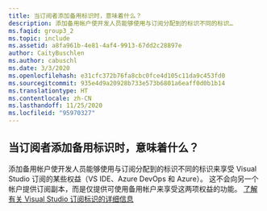 ```yaml
---
title: 当订阅者添加备用标识时，意味着什么？
description: 添加备用帐户使开发人员能够使用与订阅分配到的标识不同的标识…
ms.faqid: group3_2
ms.topic: include
ms.assetid: a8fa961b-4e81-4af4-9913-67dd2c28897e
author: CaityBuschlen
ms.author: cabuschl
ms.date: 3/3/2020
ms.openlocfilehash: e31cfc372b76fa8cbc0fce4d105c11da9c453fd0
ms.sourcegitcommit: 935e4d9a20928b733e573b6801a6eaff0d0b1b14
ms.translationtype: HT
ms.contentlocale: zh-CN
ms.lasthandoff: 11/25/2020
ms.locfileid: "95970327"
---
```

## <a name="what-does-it-mean-when-my-subscribers-add-alternate-identities"></a>当订阅者添加备用标识时，意味着什么？

添加备用帐户使开发人员能够使用与订阅分配到的标识不同的标识来享受 Visual Studio 订阅的某些权益（VS IDE、Azure DevOps 和 Azure）。 这不会向另一个帐户提供订阅副本，而是仅提供可使用备用帐户来享受这两项权益的功能。 [了解有关 Visual Studio 订阅标识的详细信息](https://docs.microsoft.com/visualstudio/subscriptions/vs-alternate-identity)
